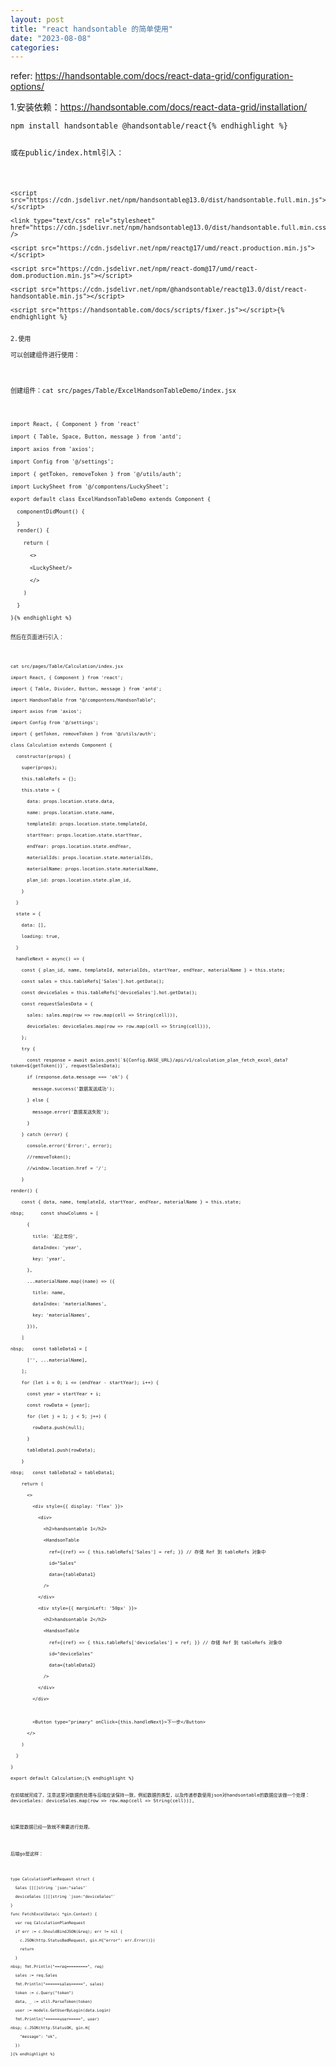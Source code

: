 ```yaml
---
layout: post
title: "react handsontable 的简单使用"
date: "2023-08-08"
categories: 
---
```

<p>refer: <a href="https://handsontable.com/docs/react-data-grid/configuration-options/">https://handsontable.com/docs/react-data-grid/configuration-options/</a></p>

<p>1.安装依赖：<a href="https://handsontable.com/docs/react-data-grid/installation/">https://handsontable.com/docs/react-data-grid/installation/</a></p>

<pre>
<code>npm install handsontable @handsontable/react{% endhighlight %}

<p>或在public/index.html引入：</p>

<pre>
<code>&lt;script src=&quot;https://cdn.jsdelivr.net/npm/handsontable@13.0/dist/handsontable.full.min.js&quot;&gt;&lt;/script&gt;

&lt;link type=&quot;text/css&quot; rel=&quot;stylesheet&quot; href=&quot;https://cdn.jsdelivr.net/npm/handsontable@13.0/dist/handsontable.full.min.css&quot; /&gt;

&lt;script src=&quot;https://cdn.jsdelivr.net/npm/react@17/umd/react.production.min.js&quot;&gt;&lt;/script&gt;

&lt;script src=&quot;https://cdn.jsdelivr.net/npm/react-dom@17/umd/react-dom.production.min.js&quot;&gt;&lt;/script&gt;

&lt;script src=&quot;https://cdn.jsdelivr.net/npm/@handsontable/react@13.0/dist/react-handsontable.min.js&quot;&gt;&lt;/script&gt;

&lt;script src=&quot;https://handsontable.com/docs/scripts/fixer.js&quot;&gt;&lt;/script&gt;{% endhighlight %}

<p>2.使用<br />
可以创建组件进行使用：</p>

<p>创建组件：cat src/pages/Table/ExcelHandsonTableDemo/index.jsx</p>

<pre>
<code>import React, { Component } from &#39;react&#39;

import { Table, Space, Button, message } from &#39;antd&#39;;

import axios from &#39;axios&#39;;

import Config from &#39;@/settings&#39;;

import { getToken, removeToken } from &#39;@/utils/auth&#39;;

import LuckySheet from &#39;@/compontens/LuckySheet&#39;;

export default class ExcelHandsonTableDemo extends Component {

&nbsp; componentDidMount() {

&nbsp; }
&nbsp; render() {

&nbsp;&nbsp;&nbsp; return (

&nbsp;&nbsp;&nbsp;&nbsp;&nbsp; &lt;&gt;

&nbsp;&nbsp;&nbsp;&nbsp;&nbsp; &lt;LuckySheet/&gt;

&nbsp;&nbsp;&nbsp;&nbsp;&nbsp; &lt;/&gt;

&nbsp;&nbsp;&nbsp; )

&nbsp; }

}{% endhighlight %}

<p>然后在页面进行引入：</p>

<pre>
<code>cat src/pages/Table/Calculation/index.jsx

import React, { Component } from &#39;react&#39;;

import { Table, Divider, Button, message } from &#39;antd&#39;;

import HandsonTable from &quot;@/compontens/HandsonTable&quot;;

import axios from &#39;axios&#39;;

import Config from &#39;@/settings&#39;;

import { getToken, removeToken } from &#39;@/utils/auth&#39;;

class Calculation extends Component {

&nbsp; constructor(props) {

&nbsp;&nbsp;&nbsp; super(props);

&nbsp;&nbsp;&nbsp; this.tableRefs = {};

&nbsp;&nbsp;&nbsp; this.state = {

&nbsp;&nbsp;&nbsp;&nbsp;&nbsp; data: props.location.state.data,

&nbsp;&nbsp;&nbsp;&nbsp;&nbsp; name: props.location.state.name,

&nbsp;&nbsp;&nbsp;&nbsp;&nbsp; templateId: props.location.state.templateId,

&nbsp;&nbsp;&nbsp;&nbsp;&nbsp; startYear: props.location.state.startYear,

&nbsp;&nbsp;&nbsp;&nbsp;&nbsp; endYear: props.location.state.endYear,

&nbsp;&nbsp;&nbsp;&nbsp;&nbsp; materialIds: props.location.state.materialIds,

&nbsp;&nbsp;&nbsp;&nbsp;&nbsp; materialName: props.location.state.materialName,

&nbsp;&nbsp;&nbsp;&nbsp;&nbsp; plan_id: props.location.state.plan_id,

&nbsp;&nbsp;&nbsp; }

&nbsp; }

&nbsp; state = {

&nbsp;&nbsp;&nbsp; data: [],

&nbsp;&nbsp;&nbsp; loading: true,

&nbsp; }

&nbsp; handleNext = async() =&gt; {

&nbsp;&nbsp;&nbsp; const { plan_id, name, templateId, materialIds, startYear, endYear, materialName } = this.state;

&nbsp;&nbsp;&nbsp; const sales = this.tableRefs[&#39;Sales&#39;].hot.getData();

&nbsp;&nbsp;&nbsp; const deviceSales = this.tableRefs[&#39;deviceSales&#39;].hot.getData();

&nbsp;&nbsp;&nbsp; const requestSalesData = {

&nbsp;&nbsp;&nbsp;&nbsp;&nbsp; sales: sales.map(row =&gt; row.map(cell =&gt; String(cell))),

&nbsp;&nbsp;&nbsp;&nbsp;&nbsp; deviceSales: deviceSales.map(row =&gt; row.map(cell =&gt; String(cell))),

&nbsp;&nbsp;&nbsp; };

&nbsp;&nbsp;&nbsp; try {

&nbsp;&nbsp;&nbsp;&nbsp;&nbsp; const response = await axios.post(`${Config.BASE_URL}/api/v1/calculation_plan_fetch_excel_data?token=${getToken()}`, requestSalesData);

&nbsp;&nbsp;&nbsp;&nbsp;&nbsp; if (response.data.message === &#39;ok&#39;) {

&nbsp;&nbsp;&nbsp;&nbsp;&nbsp;&nbsp;&nbsp; message.success(&#39;数据发送成功&#39;);

&nbsp;&nbsp;&nbsp;&nbsp;&nbsp; } else {

&nbsp;&nbsp;&nbsp;&nbsp;&nbsp;&nbsp;&nbsp; message.error(&#39;数据发送失败&#39;);

&nbsp;&nbsp;&nbsp;&nbsp;&nbsp; }

&nbsp;&nbsp;&nbsp; } catch (error) {

&nbsp;&nbsp;&nbsp;&nbsp;&nbsp; console.error(&#39;Error:&#39;, error);

&nbsp;&nbsp;&nbsp;&nbsp;&nbsp; //removeToken();

&nbsp;&nbsp;&nbsp;&nbsp;&nbsp; //window.location.href = &#39;/&#39;;

&nbsp;&nbsp;&nbsp; }

render() {

&nbsp;&nbsp;&nbsp; const { data, name, templateId, startYear, endYear, materialName } = this.state;

nbsp;&nbsp;&nbsp;&nbsp;&nbsp;&nbsp; const showColumns = [

&nbsp;&nbsp;&nbsp;&nbsp;&nbsp; {

&nbsp;&nbsp;&nbsp;&nbsp;&nbsp;&nbsp;&nbsp; title: &#39;起止年份&#39;,

&nbsp;&nbsp;&nbsp;&nbsp;&nbsp;&nbsp;&nbsp; dataIndex: &#39;year&#39;,

&nbsp;&nbsp;&nbsp;&nbsp;&nbsp;&nbsp;&nbsp; key: &#39;year&#39;,

&nbsp;&nbsp;&nbsp;&nbsp;&nbsp; },

&nbsp;&nbsp;&nbsp;&nbsp;&nbsp; ...materialName.map((name) =&gt; ({

&nbsp;&nbsp;&nbsp;&nbsp;&nbsp;&nbsp;&nbsp; title: name,

&nbsp;&nbsp;&nbsp;&nbsp;&nbsp;&nbsp;&nbsp; dataIndex: &#39;materialNames&#39;,

&nbsp;&nbsp;&nbsp;&nbsp;&nbsp;&nbsp;&nbsp; key: &#39;materialNames&#39;,

&nbsp;&nbsp;&nbsp;&nbsp;&nbsp; })),

&nbsp;&nbsp;&nbsp; ]

nbsp;&nbsp;&nbsp; const tableData1 = [

&nbsp;&nbsp;&nbsp;&nbsp;&nbsp; [&#39;&#39;, ...materialName],

&nbsp;&nbsp;&nbsp; ];

&nbsp;&nbsp;&nbsp; for (let i = 0; i &lt;= (endYear - startYear); i++) {

&nbsp;&nbsp;&nbsp;&nbsp;&nbsp; const year = startYear + i;

&nbsp;&nbsp;&nbsp;&nbsp;&nbsp; const rowData = [year];

&nbsp;&nbsp;&nbsp;&nbsp;&nbsp; for (let j = 1; j &lt; 5; j++) {

&nbsp;&nbsp;&nbsp;&nbsp;&nbsp;&nbsp;&nbsp; rowData.push(null);

&nbsp;&nbsp;&nbsp;&nbsp;&nbsp; }

&nbsp;&nbsp;&nbsp;&nbsp;&nbsp; tableData1.push(rowData);

&nbsp;&nbsp;&nbsp; }

nbsp;&nbsp;&nbsp; const tableData2 = tableData1;

&nbsp;&nbsp;&nbsp; return (

&nbsp;&nbsp;&nbsp;&nbsp;&nbsp; &lt;&gt;

&nbsp;&nbsp;&nbsp;&nbsp;&nbsp;&nbsp;&nbsp; &lt;div style={{ display: &#39;flex&#39; }}&gt;

&nbsp;&nbsp;&nbsp;&nbsp;&nbsp;&nbsp;&nbsp;&nbsp;&nbsp; &lt;div&gt;

&nbsp;&nbsp;&nbsp;&nbsp;&nbsp;&nbsp;&nbsp;&nbsp;&nbsp;&nbsp;&nbsp; &lt;h2&gt;handsontable 1&lt;/h2&gt;

&nbsp;&nbsp;&nbsp;&nbsp;&nbsp;&nbsp;&nbsp;&nbsp;&nbsp;&nbsp;&nbsp; &lt;HandsonTable

&nbsp;&nbsp;&nbsp;&nbsp;&nbsp;&nbsp;&nbsp;&nbsp;&nbsp;&nbsp;&nbsp;&nbsp;&nbsp; ref={(ref) =&gt; { this.tableRefs[&#39;Sales&#39;] = ref; }} // 存储 Ref 到 tableRefs 对象中

&nbsp;&nbsp;&nbsp;&nbsp;&nbsp;&nbsp;&nbsp;&nbsp;&nbsp;&nbsp;&nbsp;&nbsp;&nbsp; id=&quot;Sales&quot;

&nbsp;&nbsp;&nbsp;&nbsp;&nbsp;&nbsp;&nbsp;&nbsp;&nbsp;&nbsp;&nbsp;&nbsp;&nbsp; data={tableData1}

&nbsp;&nbsp;&nbsp;&nbsp;&nbsp;&nbsp;&nbsp;&nbsp;&nbsp;&nbsp;&nbsp; /&gt;

&nbsp;&nbsp;&nbsp;&nbsp;&nbsp;&nbsp;&nbsp;&nbsp;&nbsp; &lt;/div&gt;

&nbsp;&nbsp;&nbsp;&nbsp;&nbsp;&nbsp;&nbsp;&nbsp;&nbsp; &lt;div style={{ marginLeft: &#39;50px&#39; }}&gt;

&nbsp;&nbsp;&nbsp;&nbsp;&nbsp;&nbsp;&nbsp;&nbsp;&nbsp;&nbsp;&nbsp; &lt;h2&gt;handsontable 2&lt;/h2&gt;

&nbsp;&nbsp;&nbsp;&nbsp;&nbsp;&nbsp;&nbsp;&nbsp;&nbsp;&nbsp;&nbsp; &lt;HandsonTable

&nbsp;&nbsp;&nbsp;&nbsp;&nbsp;&nbsp;&nbsp;&nbsp;&nbsp;&nbsp;&nbsp;&nbsp;&nbsp; ref={(ref) =&gt; { this.tableRefs[&#39;deviceSales&#39;] = ref; }} // 存储 Ref 到 tableRefs 对象中

&nbsp;&nbsp;&nbsp;&nbsp;&nbsp;&nbsp;&nbsp;&nbsp;&nbsp;&nbsp;&nbsp;&nbsp;&nbsp; id=&quot;deviceSales&quot;

&nbsp;&nbsp;&nbsp;&nbsp;&nbsp;&nbsp;&nbsp;&nbsp;&nbsp;&nbsp;&nbsp;&nbsp;&nbsp; data={tableData2}

&nbsp;&nbsp;&nbsp;&nbsp;&nbsp;&nbsp;&nbsp;&nbsp;&nbsp;&nbsp;&nbsp; /&gt;

&nbsp;&nbsp;&nbsp;&nbsp;&nbsp;&nbsp;&nbsp;&nbsp;&nbsp; &lt;/div&gt;

&nbsp;&nbsp;&nbsp;&nbsp;&nbsp;&nbsp;&nbsp; &lt;/div&gt;

&nbsp;&nbsp;&nbsp;&nbsp;&nbsp; &nbsp;

&nbsp;&nbsp;&nbsp;&nbsp;&nbsp;&nbsp;&nbsp; &lt;Button type=&quot;primary&quot; onClick={this.handleNext}&gt;下一步&lt;/Button&gt;

&nbsp;&nbsp;&nbsp;&nbsp;&nbsp; &lt;/&gt;

&nbsp;&nbsp;&nbsp; )

&nbsp; }

}

export default Calculation;{% endhighlight %}

<p>在前端就完成了，注意这里对数据的处理与后端应该保持一致，例如数据的类型，以及传递参数使用json对handsontable的数据应该做一个处理：&nbsp;&nbsp;&nbsp;&nbsp;&nbsp; deviceSales: deviceSales.map(row =&gt; row.map(cell =&gt; String(cell))),</p>

<p>如果是数据已经一致就不需要进行处理。</p>

<p>后端go是这样：</p>

<pre>
<code>type CalculationPlanRequest struct {

&nbsp; Sales [][]string `json:&quot;sales&quot;`

&nbsp; deviceSales [][]string `json:&quot;deviceSales&quot;`

}

func FetchExcelData(c *gin.Context) {

&nbsp; var req CalculationPlanRequest

&nbsp; if err := c.ShouldBindJSON(&amp;req); err != nil {

&nbsp;&nbsp;&nbsp; c.JSON(http.StatusBadRequest, gin.H{&quot;error&quot;: err.Error()})

&nbsp;&nbsp;&nbsp; return

&nbsp; }

nbsp; fmt.Println(&quot;==req=========&quot;, req)

&nbsp; sales := req.Sales

&nbsp; fmt.Println(&quot;======sales=====&quot;, sales)

&nbsp; token := c.Query(&quot;token&quot;)

&nbsp; data, _ := util.ParseToken(token)

&nbsp; user := models.GetUserByLogin(data.Login)

&nbsp; fmt.Println(&quot;======user=====&quot;, user)

nbsp; c.JSON(http.StatusOK, gin.H{

&nbsp;&nbsp;&nbsp; &quot;message&quot;: &quot;ok&quot;,

&nbsp; })

}{% endhighlight %}

